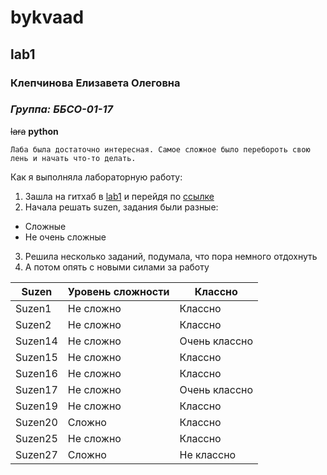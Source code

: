 # bykvaad #
## lab1 ##
### Клепчинова Елизавета Олеговна ###
### *Группа: ББСО-01-17* ###
~~lara~~ **python**

```Лаба была достаточно интересная. Самое сложное было перебороть свою лень и начать что-то делать.```

Как я выполняла лабораторную работу:
1. Зашла на гитхаб в [lab1](https://github.com/bykvaadm/OS/tree/master/admin/lab1) и перейдя по [ссылке](http://escape.myctf.ru "suzen")
2. Начала решать suzen, задания были разные:
* Сложные
* Не очень сложные  
3. Решила несколько заданий, подумала, что пора немного отдохнуть
4. А потом опять с новыми силами за работу

| Suzen      | Уровень сложности | Классно       |
| ---------- | ----------------- | ------------- |
| Suzen1     | Не сложно         | Классно       |
| Suzen2     | Не сложно         | Классно       |
| Suzen14    | Не сложно         | Очень классно |
| Suzen15    | Не сложно         | Классно       |
| Suzen16    | Не сложно         | Классно       |
| Suzen17    | Не сложно         | Очень классно |
| Suzen19    | Не сложно         | Классно       |
| Suzen20    | Сложно            | Классно       |
| Suzen25    | Не сложно         | Классно       |
| Suzen27    | Сложно            | Не классно    |
 
